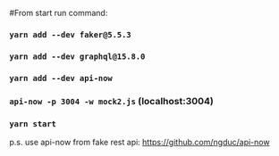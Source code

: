 #From start run command:

### `yarn add --dev faker@5.5.3`

### `yarn add --dev graphql@15.8.0`

### `yarn add --dev api-now`

### `api-now -p 3004 -w mock2.js` (localhost:3004)

### `yarn start`

[//]: # (### `yarn add --dev faker@5.5.3 yarn add --dev graphql@15.8.0 yarn add --dev api-now api-now -p 3004 -w mock2.js yarn start`)

p.s. use api-now from fake rest api: https://github.com/ngduc/api-now
